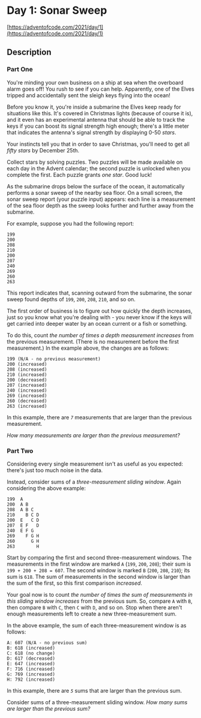# Day 1: Sonar Sweep

[https://adventofcode.com/2021/day/1](https://adventofcode.com/2021/day/1)

## Description

### Part One

You're minding your own business on a ship at sea when the overboard alarm goes off! You rush to see if you can help. Apparently, one of the Elves tripped and accidentally sent the sleigh keys flying into the ocean!

Before you know it, you're inside a submarine the Elves keep ready for situations like this. It's covered in Christmas lights (because of course it is), and it even has an experimental antenna that should be able to track the keys if you can boost its signal strength high enough; there's a little meter that indicates the antenna's signal strength by displaying 0-50 _stars_.

Your instincts tell you that in order to save Christmas, you'll need to get all _fifty stars_ by December 25th.

Collect stars by solving puzzles. Two puzzles will be made available on each day in the Advent calendar; the second puzzle is unlocked when you complete the first. Each puzzle grants _one star_. Good luck!

As the submarine drops below the surface of the ocean, it automatically performs a sonar sweep of the nearby sea floor. On a small screen, the sonar sweep report (your puzzle input) appears: each line is a measurement of the sea floor depth as the sweep looks further and further away from the submarine.

For example, suppose you had the following report:

    199
    200
    208
    210
    200
    207
    240
    269
    260
    263


This report indicates that, scanning outward from the submarine, the sonar sweep found depths of `199`, `200`, `208`, `210`, and so on.

The first order of business is to figure out how quickly the depth increases, just so you know what you're dealing with - you never know if the keys will get <span title="Does this premise seem fishy to you?">carried into deeper water</span> by an ocean current or a fish or something.

To do this, count _the number of times a depth measurement increases_ from the previous measurement. (There is no measurement before the first measurement.) In the example above, the changes are as follows:

    199 (N/A - no previous measurement)
    200 (increased)
    208 (increased)
    210 (increased)
    200 (decreased)
    207 (increased)
    240 (increased)
    269 (increased)
    260 (decreased)
    263 (increased)


In this example, there are _`7`_ measurements that are larger than the previous measurement.

_How many measurements are larger than the previous measurement?_

### Part Two

Considering every single measurement isn't as useful as you expected: there's just too much noise in the data.

Instead, consider sums of a _three-measurement sliding window_. Again considering the above example:

    199  A      
    200  A B    
    208  A B C  
    210    B C D
    200  E   C D
    207  E F   D
    240  E F G  
    269    F G H
    260      G H
    263        H


Start by comparing the first and second three-measurement windows. The measurements in the first window are marked `A` (`199`, `200`, `208`); their sum is `199 + 200 + 208 = 607`. The second window is marked `B` (`200`, `208`, `210`); its sum is `618`. The sum of measurements in the second window is larger than the sum of the first, so this first comparison _increased_.

Your goal now is to count _the number of times the sum of measurements in this sliding window increases_ from the previous sum. So, compare `A` with `B`, then compare `B` with `C`, then `C` with `D`, and so on. Stop when there aren't enough measurements left to create a new three-measurement sum.

In the above example, the sum of each three-measurement window is as follows:

    A: 607 (N/A - no previous sum)
    B: 618 (increased)
    C: 618 (no change)
    D: 617 (decreased)
    E: 647 (increased)
    F: 716 (increased)
    G: 769 (increased)
    H: 792 (increased)


In this example, there are _`5`_ sums that are larger than the previous sum.

Consider sums of a three-measurement sliding window. _How many sums are larger than the previous sum?_

